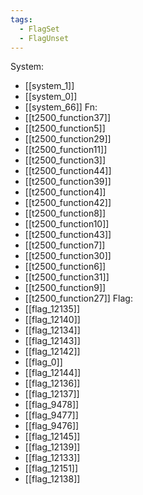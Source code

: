 ```yaml
---
tags:
  - FlagSet
  - FlagUnset
---
```

System:
- [[system_1]]
- [[system_0]]
- [[system_66]]
Fn:
- [[t2500_function37]]
- [[t2500_function5]]
- [[t2500_function29]]
- [[t2500_function11]]
- [[t2500_function3]]
- [[t2500_function44]]
- [[t2500_function39]]
- [[t2500_function4]]
- [[t2500_function42]]
- [[t2500_function8]]
- [[t2500_function10]]
- [[t2500_function43]]
- [[t2500_function7]]
- [[t2500_function30]]
- [[t2500_function6]]
- [[t2500_function31]]
- [[t2500_function9]]
- [[t2500_function27]]
Flag:
- [[flag_12135]]
- [[flag_12140]]
- [[flag_12134]]
- [[flag_12143]]
- [[flag_12142]]
- [[flag_0]]
- [[flag_12144]]
- [[flag_12136]]
- [[flag_12137]]
- [[flag_9478]]
- [[flag_9477]]
- [[flag_9476]]
- [[flag_12145]]
- [[flag_12139]]
- [[flag_12133]]
- [[flag_12151]]
- [[flag_12138]]
